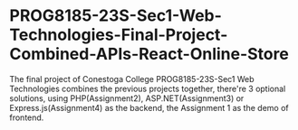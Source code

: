 # PROG8185-23S-Sec1-Web-Technologies-Final-Project-Combined-APIs-React-Online-Store
The final project of Conestoga College PROG8185-23S-Sec1 Web Technologies combines the previous projects together, there're 3 optional solutions, using PHP(Assignment2), ASP.NET(Assignment3) or Express.js(Assignment4) as the backend, the Assignment 1 as the demo of frontend.
